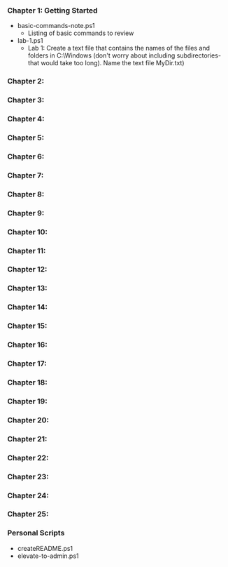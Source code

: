 ﻿### Chapter 1\: Getting Started
 * basic-commands-note.ps1
    *  Listing of basic commands to review 
 * lab-1.ps1
    *  Lab 1: Create a text file that contains the names of the files and folders in C:\Windows (don't worry about including subdirectories- that would  take too long). Name the text file MyDir.txt)
### Chapter 2\: 
### Chapter 3\: 
### Chapter 4\: 
### Chapter 5\: 
### Chapter 6\: 
### Chapter 7\: 
### Chapter 8\: 
### Chapter 9\: 
### Chapter 10\: 
### Chapter 11\: 
### Chapter 12\: 
### Chapter 13\: 
### Chapter 14\: 
### Chapter 15\: 
### Chapter 16\: 
### Chapter 17\: 
### Chapter 18\: 
### Chapter 19\: 
### Chapter 20\: 
### Chapter 21\: 
### Chapter 22\: 
### Chapter 23\: 
### Chapter 24\: 
### Chapter 25\: 
### Personal Scripts
* createREADME.ps1
* elevate-to-admin.ps1
